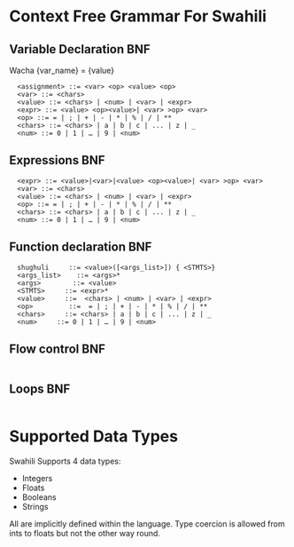 # Context Free Grammar For Swahili

## Variable Declaration BNF
Wacha {var_name} =  {value}
```
  <assignment> ::= <var> <op> <value> <op> 
  <var> ::= <chars>  
  <value> ::= <chars> | <num> | <var> | <expr> 
  <expr> ::= <value> <op><value>| <var> >op> <var>
  <op> ::= = | ; | + | - | * | % | / | ** 
  <chars> ::= <chars> | a | b | c | ... | z | _
  <num> ::= 0 | 1 | … | 9 | <num>
```

## Expressions BNF
```
  <expr> ::= <value>|<var>|<value> <op><value>| <var> >op> <var>
  <var> ::= <chars>  
  <value> ::= <chars> | <num> | <var> | <expr> 
  <op> ::= = | ; | + | - | * | % | / | ** 
  <chars> ::= <chars> | a | b | c | ... | z | _
  <num> ::= 0 | 1 | … | 9 | <num>
```

## Function declaration BNF
```
  shughuli     ::= <value>([<args_list>]) { <STMTS>}
  <args_list>    ::= <args>*
  <args>        ::= <value>
  <STMTS>     ::= <expr>*
  <value>     ::=  <chars> | <num> | <var> | <expr> 
  <op>         ::=  = | ; | + | - | * | % | / | ** 
  <chars>     ::= <chars> | a | b | c | ... | z | _
  <num>     ::= 0 | 1 | … | 9 | <num>
```
## Flow control BNF
```

```

## Loops BNF
```

```

# Supported Data Types
Swahili Supports 4 data types: 
- Integers
- Floats
- Booleans 
- Strings

All are implicitly defined within the language. Type coercion is allowed from ints to floats but not the other way round. 
